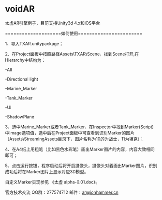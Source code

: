 # voidAR
太虚AR引擎例子，目前支持Unity3d 4.x和iOS平台

====================如何使用=======================

1、导入TXAR.unitypackage；

2、在Project面板中按照路径Assets\TXAR\Scene，找到Scene打开,在Hierarchy中结构为：

-All 

-Directional light

-Marine_Marker

-Tank_Marker

-UI

-ShadowPlane

3、选中Marine_Marker或者Tank_Marker，在Inspector中找到Marker(Script)中Image选项值，选中后在Project面板中可查看到识别Marker的图片（Assets\StreamingAssets目录下，图片名称为10的为战士，11为坦克）；

4、在A4纸上用粗笔（比如黑色水彩笔）画出Marker图片的内容，内容大致相同即可；

5、点击运行按钮，程序启动后将开启摄像头，摄像头对着画出Marker图片，识别成功后将在Marker图片上显示对应3D模型。

自定义Marker实现参见 《太虚 alpha-0.01.doc》。

官方技术交流  QQ群：277574712    邮件：ar@ionhammer.cn   

